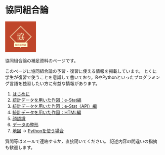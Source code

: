 # 協同組合論

<img width="100" src="協同組合論-1.png">

協同組合論の補足資料のページです。

このページに協同組合論の予習・復習に使える情報を掲載しています。
とくに学生が復習で使うことを意識して書いており，RやPythonといったプログラミング言語を独習したい方に有益な情報があります。

1. [はじめに](https://takeshinishimura.github.io/Cooperative/01_introduction.html)
1. [統計データを用いた作図：e-Stat編](https://takeshinishimura.github.io/Cooperative/02_stats_estat.html)
1. [統計データを用いた作図：e-Stat（API）編](https://takeshinishimura.github.io/Cooperative/02_stats_estatapi.html)
1. [統計データを用いた作図：HTML編](https://takeshinishimura.github.io/Cooperative/02_stats_html.html)
1. [顔認識](https://takeshinishimura.github.io/Cooperative/03_face.html)
1. [データの整形](https://takeshinishimura.github.io/Cooperative/08_data_formatting.html)
1. [地図](https://takeshinishimura.github.io/Cooperative/09_map.html) -> [Pythonを使う場合](./09_map.ipynb)

質問等はメールで連絡するか，直接聞いてください。
記述内容の間違いの指摘も歓迎します。
